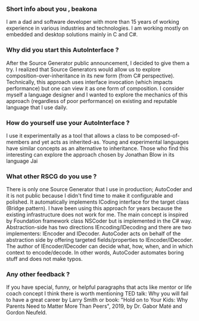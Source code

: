 
###  Short info about you , beakona

I am a dad and software developer with more than 15 years of working experience in various industries and technologies. I am working mostly on embedded and desktop solutions mainly in C and C#.

###  Why did you start this AutoInterface ?

After the Source Generator public announcement, I decided to give them a try. I realized that Source Generators would allow us to explore composition-over-inheritance in its new form (from C# perspective). Technically, this approach uses interface invocation (which impacts performance) but one can view it as one form of composition. I consider myself a language designer and I wanted to explore the mechanics of this approach (regardless of poor performance) on existing and reputable language that I use daily.

###  How do yourself use your AutoInterface ?

I use it experimentally as a tool that allows a class to be composed-of-members and yet acts as inherited-as. Young and experimental languages have similar concepts as an alternative to inheritance. Those who find this interesting can explore the approach chosen by Jonathan Blow in its language Jai


###  What other RSCG do you use ?

There is only one Source Generator that I use in production; AutoCoder and it is not public because I didn't find time to make it configurable and polished. It automatically implements ICoding interface for the target class (Bridge pattern). I have been using this approach for years because the existing infrastructure does not work for me. The main concept is inspired by Foundation framework class NSCoder but is implemented in the C# way. Abstraction-side has two directions IEncoding/IDecoding and there are two implementers: IEncoder<IEncoding> and IDecoder<IDecoding>. AutoCoder acts on behalf of the abstraction side by offering targeted fields/properties to IEncoder/IDecoder. The author of IEncoder/IDecoder can decide what, how, when, and in which context to encode/decode. In other words, AutoCoder automates boring stuff and does not make typos.


###  Any other feedback ?

If you have special, funny, or helpful paragraphs that acts like mentor or life coach concept I think there is worth mentioning TED talk: Why you will fail to have a great career by Larry Smith
or book: "Hold on to Your Kids: Why Parents Need to Matter More Than Peers", 2019, by Dr. Gabor Maté and Gordon Neufeld.